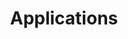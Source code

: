 ---
title:  Applications
license: '[CC BY-ND 3.0](http://creativecommons.org/licenses/by-nd/3.0/us/)'
modified: Monday, August 4th, 2014
modified_by:
  name: Alex Fornuto
categories:
 - remote-desktop
 - voip
 - cloud-storage
 - containers
 - game-servers
 - media-servers
 - messaging
 - development
 - configuration-management
 - project-management
---